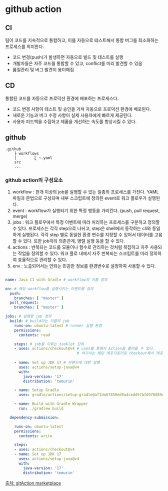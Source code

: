 # github action

## CI
팀이 코드를 지속적으로 통합하고, 이를 자동으로 테스트해서 통합 버그를 최소화하는 프로세스를 의미한다.
- 코드 변경(push)가 발생하면 자동으로 빌드 및 테스트를 실행
- 개발자들은 자주 코드를 통합할 수 있고, conflict를 미리 발견할 수 있음
- 품질관리 및 버그 발견이 용이해짐

## CD
통합된 코드를 자동으로 프로덕션 환경에 배포하는 프로세스다.
- 코드 변경 사항이 테스트 및 승인을 거쳐 자동으로 프로덕션 환경에 배포된다.
- 새로운 기능과 버그 수정 사항이 실제 사용자에게 빠르게 제공된다.
- 사용자 피드백을 수집하고 제품을 개선하는 속도를 향상시킬 수 있다.

## github
```
.github
    ├ workflows
    |        ⎣ ~.yaml
    src
    ...
```

### github action의 구성요소
1. workflow : 한개 이상의 job을 실행할 수 있는 일종의 프로세스를 가진다. YAML 파일과 문법으로 구성되며 내부 스크립트에 정의된 event로 워크 플로우가 실행된다.
2. event : workflow가 실행되기 위한 특정 행동을 가리킨다. (push, pull request, merge)
3. jobs  : 워크 플로우에서 특정 이벤트에 따라 처리하는 프로세스를 구분하고 정의할 수 있다. 프로세스는 각각 step으로 나뉘고, step은 shell에서 동작하는 cli와 동일하게 실행된다.
           각각 step 별로 동일한 환경 변수를 지정할 수 있어서 데이터를 고융할 수 있다. 또한 job끼리 의존관계, 병렬 실행 등을 할 수 있다.
4. actions : 반복되는 코드를 모듈이나 함수로 관리하는 것처럼 복잡하고 자주 사용되는 작업을 정의할 수 있다. 워크 플로 내에서 자주 반복되는 스크립트를 미리 정의하여 효율적으로 관리할 수 있다.
5. env : 노출되어서는 안되는 민감한 정보를 환경변수로 설정하여 사용할 수 있다.

```yaml

name: Java CI with Gradle # workflow의 이름 정의

on: # 해당 workflow를 실행시키는 이벤트를 정의
  push:
    branches: [ "master" ]
  pull_request:
    branches: [ "master" ]

jobs: # 실행할 job 정의
  build: # build라는 이름의 job
    runs-on: ubuntu-latest # runner 실행 환경
    permissions:
      contents: read

    steps: # job을 이루는 tasklet 단위
    - uses: actions/checkout@v4 # uses를 통해서 Action을 불러올 수 있다.
                                # 여기서는 해당 레포지토리로 checkout해서 레포지토리에 접근할 수 있는 action을 불러왔다.
      
    - name: Set up JDK 17 # 커맨드에 대한 설명
      uses: actions/setup-java@v4
      with:
        java-version: '17'
        distribution: 'temurin'

    - name: Setup Gradle
      uses: gradle/actions/setup-gradle@af1da67850ed9a4cedd57bfd976089dd991e2582 # v4.0.0

    - name: Build with Gradle Wrapper
      run: ./gradlew build

  dependency-submission:

    runs-on: ubuntu-latest
    permissions:
      contents: write

    steps:
    - uses: actions/checkout@v4
    - name: Set up JDK 17
      uses: actions/setup-java@v4
      with:
        java-version: '17'
        distribution: 'temurin'
```
[출처: gitAction marketplace](https://github.com/marketplace?type=actions)